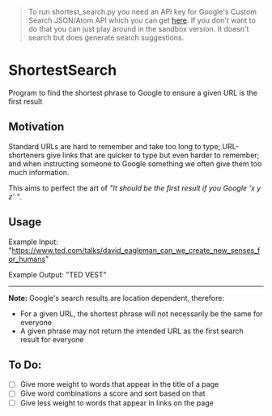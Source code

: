 > To run shortest_search.py you need an API key for Google's Custom Search JSON/Atom API which you can get [here](https://developers.google.com/custom-search/json-api/v1/overview). If you don't want to do that you can just play around in the sandbox version. It doesn't search but does generate search suggestions.

# ShortestSearch
Program to find the shortest phrase to Google to ensure a given URL is the first result

## Motivation
Standard URLs are hard to remember and take too long to type; URL-shorteners give links that are quicker to type but even harder to remember; and when instructing someone to Google something we often give them too much information.

This aims to perfect the art of *"It should be the first result if you Google 'x y z' "*.

## Usage
Example Input: "<https://www.ted.com/talks/david_eagleman_can_we_create_new_senses_for_humans>"

Example Output: "TED VEST"

---

**Note:** Google's search results are location dependent, therefore:
* For a given URL, the shortest phrase will not necessarily be the same for everyone
* A given phrase may not return the intended URL as the first search result for everyone

## To Do:
- [ ] Give more weight to words that appear in the title of a page
- [ ] Give word combinations a score and sort based on that
- [ ] Give less weight to words that appear in links on the page
